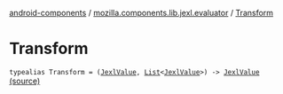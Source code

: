 [android-components](../index.md) / [mozilla.components.lib.jexl.evaluator](index.md) / [Transform](./-transform.md)

# Transform

`typealias Transform = (`[`JexlValue`](../mozilla.components.lib.jexl.value/-jexl-value/index.md)`, `[`List`](https://kotlinlang.org/api/latest/jvm/stdlib/kotlin.collections/-list/index.html)`<`[`JexlValue`](../mozilla.components.lib.jexl.value/-jexl-value/index.md)`>) -> `[`JexlValue`](../mozilla.components.lib.jexl.value/-jexl-value/index.md) [(source)](https://github.com/mozilla-mobile/android-components/blob/master/components/lib/jexl/src/main/java/mozilla/components/lib/jexl/evaluator/Evaluator.kt#L18)